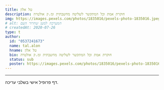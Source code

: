 ```yaml
---
title: טל אלון
description: חוקרת אמת וכל המתקשר לשליטה מחשבתית ומ.ק אולטרה
img: https://images.pexels.com/photos/1835016/pexels-photo-1835016.jpeg
# alt: המערכה למען שחרור העם
# createdAt: 2020-07-26
type: t
author:
  id: "0537241673"
  name: tal.alon
  hname: טל אלון
  bio: חוקרת אמת וכל המתקשר לשליטה מחשבתית ומ.ק אולטרה
  status: sub
  poster: https://images.pexels.com/photos/1835016/pexels-photo-1835016.jpeg
---
```


---

דף פרופיל אישי בשלבי עריכה.